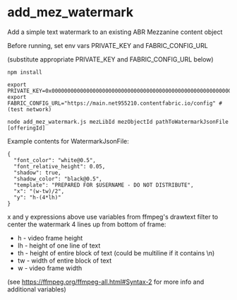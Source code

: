 # add_mez_watermark

Add a simple text watermark to an existing ABR Mezzanine content object

Before running, set env vars PRIVATE_KEY and FABRIC_CONFIG_URL

(substitute appropriate PRIVATE_KEY and FABRIC_CONFIG_URL below)
```
npm install

export PRIVATE_KEY=0x0000000000000000000000000000000000000000000000000000000000000000
export FABRIC_CONFIG_URL="https://main.net955210.contentfabric.io/config" # (test network)

node add_mez_watermark.js mezLibId mezObjectId pathToWatermarkJsonFile [offeringId]
```

Example contents for WatermarkJsonFile:

```
{
  "font_color": "white@0.5",
  "font_relative_height": 0.05,
  "shadow": true,
  "shadow_color": "black@0.5",
  "template": "PREPARED FOR $USERNAME - DO NOT DISTRIBUTE",
  "x": "(w-tw)/2",
  "y": "h-(4*lh)"
}
```
x and y expressions above use variables from ffmpeg's drawtext filter to center the watermark 4 lines up from bottom of frame:

*  h - video frame height
*  lh - height of one line of text
*  th - height of entire block of text (could be multiline if it contains \n)
*  tw - width of entire block of text
*  w - video frame width  
  
(see https://ffmpeg.org/ffmpeg-all.html#Syntax-2 for more info and additional variables)
  
